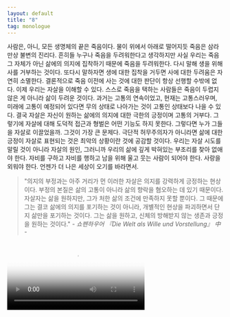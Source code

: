 ```yaml
---
layout: default
title: "8"
tag: monologue
---
```


사람은, 아니, 모든 생명체의 끝은 죽음이다. 물이 위에서 아래로 떨어지듯 죽음은 삼라만상 불변의 진리다. 흔히들 누구나 죽음을 두려워한다고 생각하지만 사실 우리는 죽음 그 자체가 아닌 삶에의 의지에 집착하기 때문에 죽음을 두려워한다. 다시 말해 생을 위해 사를 거부하는 것이다. 또다시 말하자면 생에 대한 집착을 거두면 사에 대한 두려움은 자연히 소멸한다. 결론적으로 죽음 이전에 사는 것에 대한 판단이 항상 선행할 수밖에 없다. 이제 우리는 자살을 이해할 수 있다. 스스로 죽음을 택하는 사람들은 죽음이 두렵지 않은 게 아니라 삶이 두려운 것이다. 과거는 고통의 연속이었고, 현재는 고통스러우며, 미래에 고통이 예정되어 있다면 무의 상태로 나아가는 것이 고통인 상태보다 나을 수 있다. 결국 자살은 자신이 원하는 삶에의 의지에 대한 극한의 긍정이며 고통의 거부다. 그렇기에 자살에 대해 도덕적 접근과 형벌은 어떤 기능도 하지 못한다. 그렇다면 누가 그들을 자살로 이끌었을까. 그것이 가장 큰 문제다. 극단적 허무주의자가 아니라면 삶에 대한 긍정이 자살로 표현되는 것은 최악의 상황이란 것에 공감할 것이다. 우리는 자살 시도를 말릴 것이 아니라 자살의 원인, 그러니까 우리의 삶에 깊게 박혀있는 부조리를 찾아 없애야 한다. 자비를 구하고 자비를 행하고 남을 위해 울고 웃는 사람이 되어야 한다. 사랑을 외워야 한다. 언젠가 더 나은 세상이 오기를 바라면서.

> "의지의 부정과는 아주 거리가 먼 이러한 자살은 의지를 강력하게 긍정하는 현상이다. 부정의 본질은 삶의 고통이 아니라 삶의 향락을 혐오하는 데 있기 때문이다.
> 자살자는 삶을 원하지만, 그가 처한 삶의 조건에 만족하지 못할 뿐이다. 그 때문에 그는 결코 삶에의 의지를 포기하는 것이 아니라, 개별적인 현상을 파괴하면서 단지
> 삶만을 포기하는 것이다. 그는 삶을 원하고, 신체의 방해받지 않는 생존과 긍정을 원하는 것이다."
> _\- 쇼펜하우어 『Die Welt als Wille und Vorstellung』 中 -_

<video controls width="320" height="auto" poster="/assets/video/rollingstones/png">
    <source src="/assets/video/rollingstones.mp4">
</video>
